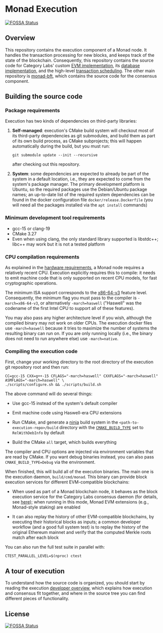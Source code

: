 # Monad Execution
[![FOSSA Status](https://app.fossa.com/api/projects/git%2Bgithub.com%2Ferk1ny%2Fmonad.svg?type=shield)](https://app.fossa.com/projects/git%2Bgithub.com%2Ferk1ny%2Fmonad?ref=badge_shield)


## Overview

This repository contains the execution component of a Monad node. It
handles the transaction processing for new blocks, and keeps track of
the state of the blockchain. Consequently, this repository contains
the source code for Category Labs' custom
[EVM implementation](https://docs.monad.xyz/monad-arch/execution/native-compilation),
its [database implementation](https://docs.monad.xyz/monad-arch/execution/monaddb),
and the high-level [transaction scheduling](https://docs.monad.xyz/monad-arch/execution/parallel-execution).
The other main repository is [monad-bft](https://github.com/category-labs/monad-bft),
which contains the source code for the consensus component.

## Building the source code

### Package requirements

Execution has two kinds of dependencies on third-party libraries:

1. **Self-managed**: execution's CMake build system will checkout most of
   its third-party dependencies as git submodules, and build them as part
   of its own build process, as CMake subprojects; this will happen
   automatically during the build, but you must run:

   ```shell
   git submodule update --init --recursive
   ```

   after checking out this repository.

2. **System**: some dependencies are expected to already be part of the
   system in a default location, i.e., they are expected to come from the
   system's package manager. The primary development platform is Ubuntu, so
   the required packages use the Debian/Ubuntu package names; an up-to-date
   list of the required system dependencies can be found in the docker
   configuration file `docker/release.Dockerfile` (you will need all
   the packages installed via the `apt install` commands)

### Minimum development tool requirements

- gcc-15 or clang-19
- CMake 3.27
- Even when using clang, the only standard library supported is libstdc++;
  libc++ may work but it is not a tested platform

### CPU compilation requirements

As explained in the [hardware requirements](https://docs.monad.xyz/monad-arch/hardware-requirements),
a Monad node requires a relatively recent CPU. Execution explicitly
requires this to compile: it needs to emit machine code that is only
supported on recent CPU models, for fast cryptographic operations.

The minimum ISA support corresponds to the [x86-64-v3](https://en.wikipedia.org/wiki/X86-64#Microarchitecture_levels)
feature level. Consequently, the minimum flag you must pass to the compiler
is `-march=x86-64-v3`, or alternatively `-march=haswell` ("Haswell" was
the codename of the first Intel CPU to support all of these features).

You may also pass any higher architecture level if you wish, although
the compiled binary may not work on older CPUs. The execution docker
files use `-march=haswell` because it tries to maximize the number of
systems the resulting binary can run on. If you are only running locally
(i.e., the binary does not need to run anywhere else) use `-march=native`.

### Compiling the execution code

First, change your working directory to the root directory of the execution
git repository root and then run:

```shell
CC=gcc-15 CXX=g++-15 CFLAGS="-march=haswell" CXXFLAGS="-march=haswell" ASMFLAGS="-march=haswell" \
./scripts/configure.sh && ./scripts/build.sh
```

The above command will do several things:

- Use gcc-15 instead of the system's default compiler

- Emit machine code using Haswell-era CPU extensions

- Run CMake, and generate a [ninja](https://ninja-build.org/) build
  system in the `<path-to-execution-repo>/build` directory with
  the [`CMAKE_BUILD_TYPE`](https://cmake.org/cmake/help/latest/variable/CMAKE_BUILD_TYPE.html)
  set to `RelWithDebInfo` by default

- Build the CMake `all` target, which builds everything

The compiler and CPU options are injected via environment variables that
are read by CMake.  If you want debug binaries instead, you can also pass
`CMAKE_BUILD_TYPE=Debug` via the environment.

When finished, this will build all of the execution binaries. The main one is
the execution daemon, `build/cmd/monad`. This binary can provide block
execution services for different EVM-compatible blockchains:

- When used as part of a Monad blockchain node, it behaves as the block
  execution service for the Category Labs consensus daemon (for details, see
  [here](docs/overview.md#how-is-execution-used)); when running in this mode,
  Monad EVM extensions (e.g., Monad-style staking) are enabled

- It can also replay the history of other EVM-compatible blockchains, by
  executing their historical blocks as inputs; a common developer workflow
  (and a good full system test) is to replay the history of the original
  Ethereum mainnet and verify that the computed Merkle roots match after
  each block

You can also run the full test suite in parallel with:

```
CTEST_PARALLEL_LEVEL=$(nproc) ctest
```

## A tour of execution

To understand how the source code is organized, you should start by reading
the execution [developer overview](docs/overview.md), which explains how
execution and consensus fit together, and where in the source tree you can
find different pieces of functionality.


## License
[![FOSSA Status](https://app.fossa.com/api/projects/git%2Bgithub.com%2Ferk1ny%2Fmonad.svg?type=large)](https://app.fossa.com/projects/git%2Bgithub.com%2Ferk1ny%2Fmonad?ref=badge_large)